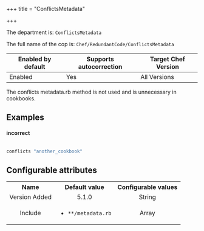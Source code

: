 +++
title = "ConflictsMetadata"

+++

<!-- This content is automatically generated. See https://github.com/chef/chef-web-docs/blob/main/generated/README.md -->

The department is: `ConflictsMetadata`

The full name of the cop is: `Chef/RedundantCode/ConflictsMetadata`

| Enabled by default | Supports autocorrection | Target Chef Version |
| --- | --- | --- |
| Enabled | Yes | All Versions |

The conflicts metadata.rb method is not used and is unnecessary in cookbooks.

## Examples


#### incorrect

```ruby in metadata.rb:

conflicts "another_cookbook"
```

## Configurable attributes

<table>
<tbody><tr>
<th>Name</th>
<th>Default value</th>
<th>Configurable values</th>
</tr>
<tr>
<td style="text-align:center">Version Added</td>
<td style="text-align:center">5.1.0</td>
<td style="text-align:center">String</td>
</tr>
<tr><td style="text-align:center">Include</td>
<td style="text-align:center"><ul>
<li><code>**/metadata.rb</code></li>
</ul>
</td>
<td style="text-align:center">Array</td>
</tr></tbody></table>
